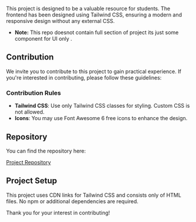 This project is designed to be a valuable resource for students. The frontend has been designed using Tailwind CSS, ensuring a modern and responsive design without any external CSS.

- **Note:** This repo doesnot contain full section of project its just some component for UI only .
## Contribution

We invite you to contribute to this project to gain practical experience. If you're interested in contributing, please follow these guidelines:

### Contribution Rules

- **Tailwind CSS**: Use only Tailwind CSS classes for styling. Custom CSS is not allowed.
- **Icons**: You may use Font Awesome 6 free icons to enhance the design.

## Repository

You can find the repository here:

[Project Repository](https://github.com/janak2288/tailwindcomponents)

## Project Setup

This project uses CDN links for Tailwind CSS and consists only of HTML files. No npm or additional dependencies are required.

Thank you for your interest in contributing!
